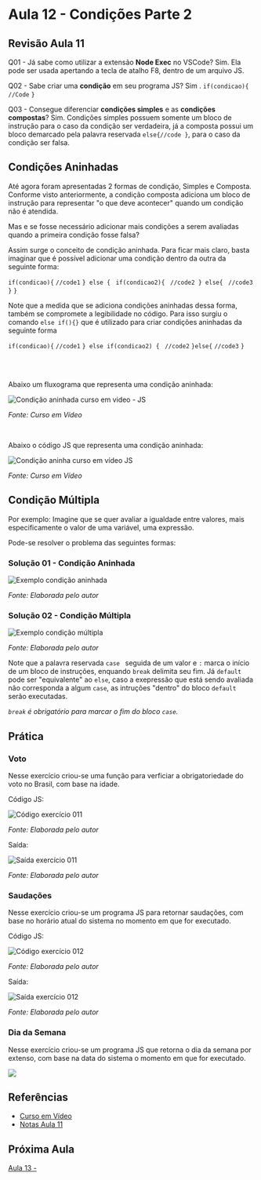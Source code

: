 # Aula 12 - Condições Parte 2

## Revisão Aula 11

Q01 - Já sabe como utilizar a extensão **Node Exec** no VSCode?
Sim. Ela pode ser usada apertando a tecla de atalho F8, dentro de um arquivo JS.

Q02 - Sabe criar uma **condição** em seu programa JS?
Sim .
`if(condicao){`
`//Code`
`}`

Q03 - Consegue diferenciar **condições simples** e as **condições compostas**?
Sim. Condições simples possuem somente um bloco de instrução para o caso da condição ser verdadeira, já a composta possui um bloco demarcado pela palavra reservada `else{//code }`, para o caso da condição ser falsa.

## Condições Aninhadas

Até agora foram apresentadas 2 formas de condição, Simples e Composta. Conforme visto anteriormente, a condição composta adiciona um bloco de instrução para representar "o que deve acontecer" quando um condição não é atendida.

Mas e se fosse necessário adicionar mais condições a serem avaliadas quando a primeira condição fosse falsa?

Assim surge o conceito de condição aninhada. Para ficar mais claro, basta imaginar que é possível adicionar uma condição dentro da outra da seguinte forma:

`if(condicao){`
`//code1`
`} else {`
` if(condicao2){`
` //code2 } else{`
` //code3`
` }`
`}`

Note que a medida que se adiciona condições aninhadas dessa forma, também se compromete a legibilidade no código. Para isso surgiu o comando `else if(){}` que é utilizado para criar condições aninhadas da seguinte forma

`if(condicao){`
`//code1`
`} else if(condicao2) {`
` //code2`
`}else{`
`//code3`
`}`

<br/>
<br/>

Abaixo um fluxograma que representa uma condição aninhada:

![Condição aninhada curso em video - JS](./condicaoAninhada.jpg)

_Fonte: Curso em Vídeo_

<br/>

Abaixo o código JS que representa uma condição aninhada:

![Condição aninha curso em vídeo JS](./condicaoAninhadaCode.jpg)

_Fonte: Curso em Vídeo_

## Condição Múltipla

Por exemplo: Imagine que se quer avaliar a igualdade entre valores, mais especificamente o valor de uma variável, uma expressão.

Pode-se resolver o problema das seguintes formas:

### Solução 01 - Condição Aninhada

![Exemplo condição aninhada](./exemploCondicaoAninhadaSolucao01.jpg)

_Fonte: Elaborada pelo autor_

### Solução 02 - Condição Múltipla

![Exemplo condição múltipla](./exemploCondicaoMultiplaSolucao02.jpg)

_Fonte: Elaborada pelo autor_

Note que a palavra reservada `case ` seguida de um valor e `:` marca o início de um bloco de instruções, enquando `break` delimita seu fim. Já `default` pode ser "equivalente" ao `else`, caso a exepressão que está sendo avaliada não corresponda a algum `case`, as intruções "dentro" do bloco `default` serão executadas.

_`break` é obrigatório para marcar o fim do bloco `case`._

## Prática

### Voto

Nesse exercício criou-se uma função para verficiar a obrigatoriedade do voto no Brasil, com base na idade.

Código JS:

![Código exercício 011](./condicaoAninhadaCodeEx011Code.jpg)

_Fonte: Elaborada pelo autor_

Saída:

![Saída exercício 011](./condicaoAninhadaCodeEx011Saida.jpg)

_Fonte: Elaborada pelo autor_

### Saudações

Nesse exercício criou-se um programa JS para retornar saudações, com base no horário atual do sistema no momento em que for executado.

Código JS:

![Código exercício 012](./condicaoAninhadaCodeEx012Code.jpg)

_Fonte: Elaborada pelo autor_

Saída:

![Saída exercício 012](./condicaoAninhadaCodeEx012Saida.jpg)

_Fonte: Elaborada pelo autor_

### Dia da Semana

Nesse exercício criou-se um programa JS que retorna o dia da semana por extenso, com base na data do sistema o momento em que for executado.

![](./condicaoAninhadaCodeEx013Code.jpg)

## Referências

- [Curso em Vídeo](https://www.youtube.com/c/CursoemV%C3%ADdeo)
- [Notas Aula 11](../Aula11/)

## Próxima Aula

[Aula 13 - ](../../moduloE/Aula13/)
